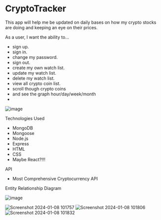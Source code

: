 # CryptoTracker

This app will help me be updated on daily bases on how my crypto stocks are doing and keeping an eye on their prices. 

As a user, I want the ability to... 
  - sign up.
  - sign in. 
  - change my password. 
  - sign out. 
  - create my own watch list. 
  - update my watch list. 
  - delete my watch list. 
  - view all crypto coin list. 
  - scroll though crypto coins
  - and see the graph hour/day/week/month
  - 
![image](https://github.com/ItsAlbi007/CryptoTracker/assets/145096395/3f7c3b7f-bc7f-4289-9571-1cede9803c7d)

Technologies Used
  - MongoDB
  - Mongoose
  - Node.js
  - Express
  - HTML
  - CSS
  - Maybe React?!!!

API
  - Most Comprehensive Cryptocurrency API

Entity Relationship Diagram


![image](https://github.com/ItsAlbi007/CryptoTracker/assets/145096395/c379ccfc-907c-4841-b401-1f976c3b70f8)


![Screenshot 2024-01-08 101757](https://github.com/ItsAlbi007/CryptoTracker/assets/145096395/52406f10-ff77-4aff-b15d-006a894a6bc5)
![Screenshot 2024-01-08 101806](https://github.com/ItsAlbi007/CryptoTracker/assets/145096395/cf9b496b-257e-493d-bb46-887bf397f6f2)
![Screenshot 2024-01-08 101832](https://github.com/ItsAlbi007/CryptoTracker/assets/145096395/08dc7f55-bd67-4136-81a9-96cd67837bda)
